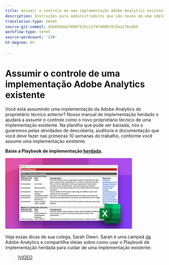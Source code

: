 ```yaml
---
title: Assumir o controle de uma implementação Adobe Analytics existente
description: Instruções para administradores que são novos em uma implementação existente do Adobe Analytics.
translation-type: tm+mt
source-git-commit: d3b05bddef89d7525c21f9f4686707daa27bc669
workflow-type: tm+mt
source-wordcount: '139'
ht-degree: 0%

---
```



# Assumir o controle de uma implementação Adobe Analytics existente

Você está assumindo uma implementação da Adobe Analytics do proprietário técnico anterior? Nosso manual de implementação herdado o ajudará a assumir o controle como o novo proprietário técnico de uma implementação existente. Na planilha que pode ser baixada, nós o guiaremos pelas atividades de descoberta, auditoria e documentação que você deve fazer nas primeiras 10 semanas do trabalho, conforme você assume uma implementação existente.

**Baixe a Playbook de implementação [herdada](assets/adobe_analytics_inherited_implementation_playbook.xlsx).**

![Playbook](assets/inherited-impl-playbook.png)

Veja essas dicas de sua colega, Sarah Owen. Sarah é uma campeã [da](https://blog.adobe.com/en/publish/2020/10/27/adobe-analytics-champion-program.html#gs.ldf97p) Adobe Analytics e compartilha ideias sobre como usar o Playbook de implementação herdada para cuidar de uma implementação existente:

>[!VIDEO](https://video.tv.adobe.com/v/327314/?quality=12&learn=on)
